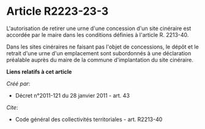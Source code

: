 # Article R2223-23-3

L'autorisation de retirer une urne d'une concession d'un site cinéraire est accordée par le maire dans les conditions
définies à l'article R. 2213-40.

Dans les sites cinéraires ne faisant pas l'objet de concessions, le dépôt et le retrait d'une urne d'un emplacement sont
subordonnés à une déclaration préalable auprès du maire de la commune d'implantation du site cinéraire.

**Liens relatifs à cet article**

_Créé par_:

  - Décret n°2011-121 du 28 janvier 2011 - art. 43

_Cite_:

  - Code général des collectivités territoriales - art. R2213-40
